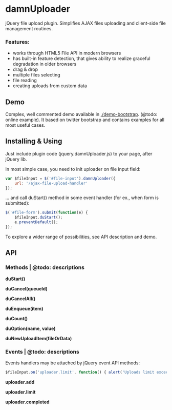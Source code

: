 damnUploader
============

jQuery file upload plugin. Simplifies AJAX files uploading and client-side file management routines.

### Features:

* works through HTML5 File API in modern browsers
* has built-in feature detection, that gives ability to realize graceful degradation in older browsers
* drag & drop
* multiple files selecting
* file reading
* creating uploads from custom data


Demo
----

Complex, well commented demo available in [./demo-bootstrap](./demo-bootstrap/). (@todo: online example).
It based on twitter bootstrap and contains examples for all most useful cases.


Installing & Using
--------------------

Just include plugin code (jquery.damnUploader.js) to your page, after jQuery lib.

In most simple case, you need to init uploader on file input field:
```javascript
var $fileInput = $('#file-input').damnUploader({
    url: '/ajax-file-upload-handler'
});
```
... and call duStart() method in some event handler (for ex., when form is submitted):
```javascript
$('#file-form').submit(function(e) {
    $fileInput.duStart();
    e.preventDefault();
});
```

To explore a wider range of possibilities, see API description and demo.


API
---
### Methods | @todo: descriptions

**duStart()**

**duCancel(queueId)**

**duCancelAll()**

**duEnqueue(item)**

**duCount()**

**duOption(name, value)**

**duNewUploadItem(fileOrData)**


### Events | @todo: descriptions

Events handlers may be attached by jQuery event API methods:
```javascript
$fileInput.on('uploader.limit', function() { alert('Uploads limit exceeded!'); });
```

**uploader.add**

**uploader.limit**

**uploader.completed**



